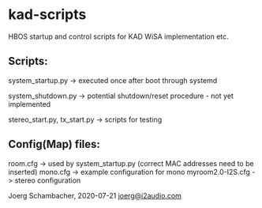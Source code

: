 # kad-scripts
HBOS startup and control scripts for KAD WiSA implementation etc.

Scripts:
--------
system_startup.py -> executed once after boot through systemd

system_shutdown.py -> potential shutdown/reset procedure - not yet implemented

stereo_start.py, tx_start.py -> scripts for testing

Config(Map) files:
-------------
room.cfg -> used by system_startup.py (correct MAC addresses need to be inserted)
mono.cfg -> example configuration for mono
myroom2.0-I2S.cfg -> stereo configuration


Joerg Schambacher, 2020-07-21
joerg@i2audio.com
